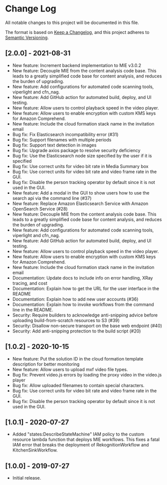 # Change Log
All notable changes to this project will be documented in this file.

The format is based on [Keep a Changelog](https://keepachangelog.com/en/1.0.0/),
and this project adheres to [Semantic Versioning](https://semver.org/spec/v2.0.0.html).


## [2.0.0] - 2021-08-31

- New feature: Increment backend implementation to MIE v3.0.2
- New feature: Decouple MIE from the content analysis code base. This leads to a greatly simplified code base for content analysis, and reduces the burden of upgrading.
- New feature: Add configurations for automated code scanning tools, viperlight and cfn_nag.
- New feature: Add GitHub action for automated build, deploy, and UI testing.
- New feature: Allow users to control playback speed in the video player.
- New feature: Allow users to enable encryption with custom KMS keys for Amazon Comprehend.
- New feature: Include the cloud formation stack name in the invitation email
- Bug fix: Fix Elasticsearch incompatibility error (#31)
- Bug fix: Support filenames with multiple periods
- Bug fix: Support text detection in images
- Bug fix: Upgrade axios package to resolve security deficiency
- Bug fix: Use the Elasticsearch node size specified by the user if it is specified
- Bug fix: Use correct units for video bit rate in Media Summary box
- Bug fix: Use correct units for video bit rate and video frame rate in the GUI.
- Bug fix: Disable the person tracking operator by default since it is not used in the GUI.
- New feature: Add a modal in the GUI to show users how to use the search api via the command line (#37)
- New feature: Replace Amazon Elasticsearch Service with Amazon OpenSearch Service (#28)
- New feature: Decouple MIE from the content analysis code base. This leads to a greatly simplified code base for content analysis, and reduces the burden of upgrading.
- New feature: Add configurations for automated code scanning tools, viperlight and cfn_nag. 
- New feature: Add GitHub action for automated build, deploy, and UI testing.
- New feature: Allow users to control playback speed in the video player.
- New feature: Allow users to enable encryption with custom KMS keys for Amazon Comprehend.
- New feature: Include the cloud formation stack name in the invitation email
- Documentation: Update docs to include info on error handling, XRay tracing, and cost
- Documentation: Explain how to get the URL for the user interface in the README
- Documentation: Explain how to add new user accounts (#36)
- Documentation: Explain how to invoke workflows from the command line in the README.
- Security: Require builders to acknowledge anti-snipping advice before uploading build-from-scratch resources to S3 (#39)
- Security: Disallow non-secure transport on the base web endpoint (#40)
- Security: Add anti-snipping protection to the build script (#20)

## [1.0.2] - 2020-10-15

- New feature: Put the solution ID in the cloud formation template description for better monitoring
- New feature: Allow users to upload mxf video file types.
- Bug fix: Prevent video.js errors by loading the proxy video in the video.js player
- Bug fix: Allow uploaded filenames to contain special characters.
- Bug fix: Use correct units for video bit rate and video frame rate in the GUI.
- Bug fix: Disable the person tracking operator by default since it is not used in the GUI.

## [1.0.1] - 2020-07-27

- Added "states:DescribeStateMachine" IAM policy to the custom resource lambda function that deploys MIE workflows. This fixes a fatal IAM error that breaks the deployment of RekognitionWorkflow and KitchenSinkWorkflow.


## [1.0.0] - 2019-07-27
- Initial release.


